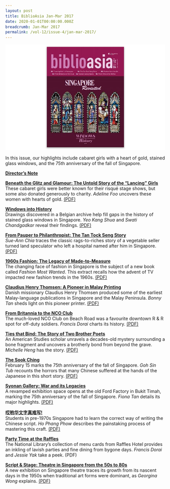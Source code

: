 ```yaml
---
layout: post
title: BiblioAsia Jan-Mar 2017
date: 2020-01-01T00:00:00.000Z
breadcrumb: Jan-Mar 2017
permalink: /vol-12/issue-4/jan-mar-2017/
---
```

<img src="/images/Vol-12-issue-4/vol12_iss4.JPG">  

In this issue, our highlights include cabaret girls with a heart of gold, stained glass windows, and the 75th anniversary of the fall of Singapore.

**[Director’s Note](https://nlb-ba-staging.netlify.app/vol-12/issue-4/jan-mar-2017/director-note)** 

**[Beneath the Glitz and Glamour: The Untold Story of the “Lancing” Girls](https://nlb-ba-staging.netlify.app/vol-12/issue-4/jan-mar-2017/beneath-glitz-glamour)** <br>
These cabaret girls were better known for their risqué stage shows, but some also donated generously to charity. *Adeline Foo* uncovers these women with hearts of gold. [(PDF)](/files/pdf/vol-12/v12-issue4_LancingGirls.pdf)

**[Windows into History](https://nlb-ba-staging.netlify.app/vol-12/issue-4/jan-mar-2017/windows-into-history)** <br>
Drawings discovered in a Belgian archive help fill gaps in the history of stained glass windows in Singapore. *Yeo Kang Shua* and *Swati Chandgadkar* reveal their findings. [(PDF)](/files/pdf/vol-12/v12-issue4_Windows.pdf)

**[From Pauper to Philanthropist: The Tan Tock Seng Story](https://nlb-ba-staging.netlify.app/vol-12/issue-4/jan-mar-2017/pauper-to-philanthrop)** <br>
*Sue-Ann Chia* traces the classic rags-to-riches story of a vegetable seller turned land speculator who left a hospital named after him in Singapore. [(PDF)](/files/pdf/vol-12/v12-issue4_Pauper.pdf)

**[1960s Fashion: The Legacy of Made-to-Measure](https://nlb-ba-staging.netlify.app/vol-12/issue-4/jan-mar-2017/1960s-fashion)** <br>
The changing face of fashion in Singapore is the subject of a new book called *Fashion Most Wanted*. This extract recalls how the advent of TV impacted new fashion trends in the 1960s. [(PDF)](/files/pdf/vol-12/v12-issue4_1960sFashion.pdf)

**[Claudius Henry Thomsen: A Pioneer in Malay Printing](https://nlb-ba-staging.netlify.app/vol-12/issue-4/jan-mar-2017/claudiushenrythomsen)** <br>
Danish missionary Claudius Henry Thomsen produced some of the earliest Malay-language publications in Singapore and the Malay Peninsula. *Bonny Tan* sheds light on this pioneer printer. [(PDF)](/files/pdf/vol-12/v12-issue4_Claudius.pdf)

**[From Britannia to the NCO Club](https://nlb-ba-staging.netlify.app/vol-12/issue-4/jan-mar-2017/britannia-nco-club)** <br>
The much-loved NCO Club on Beach Road was a favourite downtown R & R spot for off-duty soldiers. *Francis Dorai* charts its history. [(PDF)](/files/pdf/vol-12/v12-issue4_NCOClub.pdf)

**[Ties that Bind: The Story of Two Brother Poets](https://nlb-ba-staging.netlify.app/vol-12/issue-4/jan-mar-2017/ties-that-bind)** <br>
An American Studies scholar unravels a decades-old mystery surrounding a bone fragment and uncovers a brotherly bond from beyond the grave. *Michelle Heng* has the story. [(PDF)](/files/pdf/vol-12/v12-issue4_TiesBind.pdf)

**[The Sook Ching](https://nlb-ba-staging.netlify.app/vol-12/issue-4/jan-mar-2017/the-sook-ching)** <br>
February 15 marks the 75th anniversary of the fall of Singapore. *Goh Sin Tub* recounts the horrors that many Chinese suffered at the hands of the Japanese in this short story. [(PDF)](/files/pdf/vol-12/v12-issue4_SookChing.pdf)

**[Syonan Gallery: War and its Legacies](https://nlb-ba-staging.netlify.app/vol-12/issue-4/jan-mar-2017/surviving-jpnese-occu)** <br>
A revamped exhibition space opens at the old Ford Factory in Bukit Timah, marking the 75th anniversary of the fall of Singapore. *Fiona Tan* details its major highlights. [(PDF)](/files/pdf/vol-12/v12-issue4_SyonanGallery.pdf)

**[哎哟华文字真难写!](https://nlb-ba-staging.netlify.app/vol-12/issue-4/jan-mar-2017/writingchinesescript)** <br>
Students in pre-1970s Singapore had to learn the correct way of writing the Chinese script. *Ho Phang Phow* describes the painstaking process of mastering this craft. [(PDF)](/files/pdf/vol-12/v12-issue4_ChineseScript.pdf)

**[Party Time at the Raffles](https://nlb-ba-staging.netlify.app/vol-12/issue-4/jan-mar-2017/partytime-raffles)**<br>
The National Library’s collection of menu cards from Raffles Hotel provides an inkling of lavish parties and fine dining from bygone days. *Francis Dorai* and *Jessie Yak* take a peek. (PDF)

**[Script & Stage: Theatre in Singapore from the 50s to 80s](https://nlb-ba-staging.netlify.app/vol-12/issue-4/jan-mar-2017/script-stages-theatre)** <br>
A new exhibition on Singapore theatre traces its growth from its nascent days in the 1950s when traditional art forms were dominant, as *Georgina Wong* explains. [(PDF)](/files/pdf/vol-12/v12-issue4_ScriptStage.pdf)
